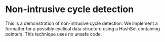# Non-intrusive cycle detection

This is a demonstration of non-intrusive cycle detection. We implement a formatter for a possibly cyclical data structure using a HashSet containing pointers. This technique uses no unsafe code.
